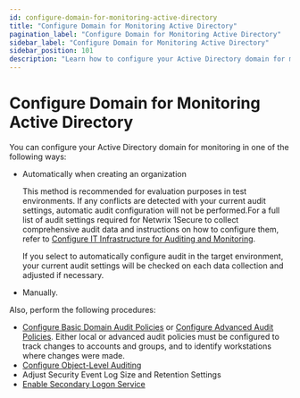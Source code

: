 ```yaml
---
id: configure-domain-for-monitoring-active-directory
title: "Configure Domain for Monitoring Active Directory"
pagination_label: "Configure Domain for Monitoring Active Directory"
sidebar_label: "Configure Domain for Monitoring Active Directory"
sidebar_position: 101
description: "Learn how to configure your Active Directory domain for monitoring using automatic or manual methods."
---
```


# Configure Domain for Monitoring Active Directory

You can configure your Active Directory domain for monitoring in one of the following ways:

- Automatically when creating an organization

    This method is recommended for evaluation purposes in test environments. If any conflicts are
    detected with your current audit settings, automatic audit configuration will not be
    performed.For a full list of audit settings required for Netwrix 1Secure to collect
    comprehensive audit data and instructions on how to configure them, refer to
    [Configure IT Infrastructure for Auditing and Monitoring](../configureitinfrastructure.md).

    If you select to automatically configure audit in the target environment, your current audit
    settings will be checked on each data collection and adjusted if necessary.

- Manually.

Also, perform the following procedures:

- [Configure Basic Domain Audit Policies](domainauditpolicies.md) or
  [Configure Advanced Audit Policies](advancedpolicy.md). Either local or advanced audit policies
  must be configured to track changes to accounts and groups, and to identify workstations where
  changes were made.
- [Configure Object-Level Auditing](objectlevel.md)
- Adjust Security Event Log Size and Retention Settings
- [Enable Secondary Logon Service](secondarylogonservice.md)
